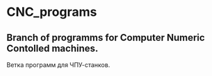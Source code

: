 # CNC_programs
## Branch of programms for Computer Numeric Contolled machines.
Ветка программ для ЧПУ-станков.
